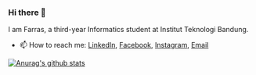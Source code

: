### Hi there 👋

I am Farras, a third-year Informatics student at Institut Teknologi Bandung.

* 📫 How to reach me: [LinkedIn](), [Facebook](), [Instagram](), [Email]()


[![Anurag's github stats](https://github-readme-stats.vercel.app/api?username=donbasta&show_icons=true)](https://github.com/anuraghazra/github-readme-stats)

<!--
**donbasta/donbasta** is a ✨ _special_ ✨ repository because its `README.md` (this file) appears on your GitHub profile.

Here are some ideas to get you started:

- 🔭 I’m currently working on ...
- 🌱 I’m currently learning ...
- 👯 I’m looking to collaborate on ...
- 🤔 I’m looking for help with ...
- 💬 Ask me about ...
- 📫 How to reach me: ...
- 😄 Pronouns: ...
- ⚡ Fun fact: ...
-->
